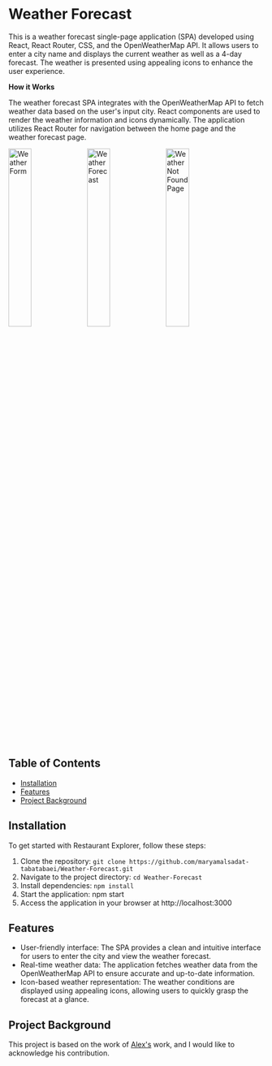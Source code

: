
# Weather Forecast

This is a weather forecast single-page application (SPA) developed using React, React Router, CSS, and the OpenWeatherMap API. It allows users to enter a city name and displays the current weather as well as a 4-day forecast. The weather is presented using appealing icons to enhance the user experience.<br>

**How it Works**

The weather forecast SPA integrates with the OpenWeatherMap API to fetch weather data based on the user's input city. React components are used to render the weather information and icons dynamically. The application utilizes React Router for navigation between the home page and the weather forecast page.



<img src="https://github.com/maryamalsadat-tabatabaei/Weather-Forecast/assets/87692864/aad6705e-a75b-472e-88e0-733edf5e3cbf" alt="Weather Form" width="30%" height="auto">
<img src="https://github.com/maryamalsadat-tabatabaei/Weather-Forecast/assets/87692864/128b3e4f-b634-47e7-a0c6-15c0b1e908ae" alt="Weather Forecast" width="30%" height="auto">
<img src="https://github.com/maryamalsadat-tabatabaei/Weather-Forecast/assets/87692864/945c27c8-3b1f-4123-ae49-4437236bfff2" alt="Weather Not Found Page" width="30%" height="auto">


## Table of Contents

- [Installation](#installation)
- [Features](#features)
- [Project Background](#project-background)


## Installation
To get started with Restaurant Explorer, follow these steps:

1. Clone the repository: `git clone https://github.com/maryamalsadat-tabatabaei/Weather-Forecast.git`
2. Navigate to the project directory: `cd Weather-Forecast`
3. Install dependencies: `npm install`
4. Start the application: npm start
5. Access the application in your browser at http://localhost:3000
   
## Features
- User-friendly interface: The SPA provides a clean and intuitive interface for users to enter the city and view the weather forecast.
- Real-time weather data: The application fetches weather data from the OpenWeatherMap API to ensure accurate and up-to-date information.
- Icon-based weather representation: The weather conditions are displayed using appealing icons, allowing users to quickly grasp the forecast at a glance.

## Project Background

This project is based on the work of [Alex's](https://github.com/alexkowsik/react-weather-app) work, and I would like to acknowledge his contribution.
